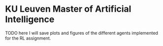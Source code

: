 # KU Leuven Master of Artificial Intelligence

TODO here I will save plots and figures of the different agents implemented for the RL assignment. 